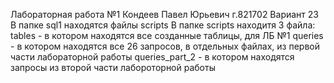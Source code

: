 Лабораторная работа №1
Кондеев Павел Юрьевич г.821702 Вариант 23
В папке sql1 находятся файлы scripts
В папке scripts находитя 3 файла:
tables - в котором находятся все созданные таблицы, для ЛБ №1
queries - в котором находятся все 26 запросов, в отдельных файлах, из первой части лабораторной работы
queries_part_2 - в котором находятся запросы из второй части лабороторной работы
